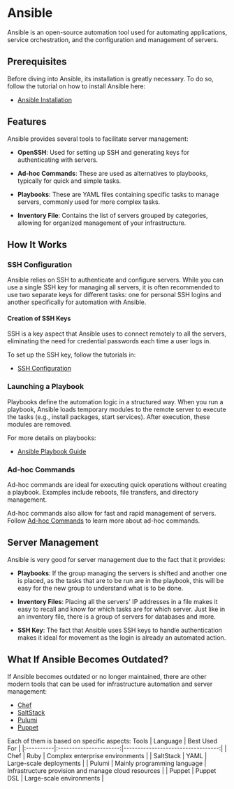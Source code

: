 # Ansible

Ansible is an open-source automation tool used for automating applications, service orchestration, and the configuration and management of servers.

## Prerequisites

Before diving into Ansible, its installation is greatly necessary. To do so, follow the tutorial on how to install Ansible here:

- [Ansible Installation](/docs/tutorials/ansible_tuto.md)

## Features

Ansible provides several tools to facilitate server management:

- **OpenSSH**: Used for setting up SSH and generating keys for authenticating with servers.

- **Ad-hoc Commands**: These are used as alternatives to playbooks, typically for quick and simple tasks.

- **Playbooks**: These are YAML files containing specific tasks to manage servers, commonly used for more complex tasks.

- **Inventory File**: Contains the list of servers grouped by categories, allowing for organized management of your infrastructure.

## How It Works

### SSH Configuration

Ansible relies on SSH to authenticate and configure servers. While you can use a single SSH key for managing all servers, it is often recommended to use two separate keys for different tasks: one for personal SSH logins and another specifically for automation with Ansible.

#### Creation of SSH Keys

SSH is a key aspect that Ansible uses to connect remotely to all the servers, eliminating the need for credential passwords each time a user logs in.

To set up the SSH key, follow the tutorials in:

- [SSH Configuration](/docs/tutorials/ansible_tuto.md)

### Launching a Playbook

Playbooks define the automation logic in a structured way. When you run a playbook, Ansible loads temporary modules to the remote server to execute the tasks (e.g., install packages, start services). After execution, these modules are removed.

For more details on playbooks:

- [Ansible Playbook Guide](/docs/tutorials/ansible_tuto.md)

### Ad-hoc Commands

Ad-hoc commands are ideal for executing quick operations without creating a playbook. Examples include reboots, file transfers, and directory management.

Ad-hoc commands also allow for fast and rapid management of servers. Follow [Ad-hoc Commands](/docs/tutorials/ansible_tuto.md) to learn more about ad-hoc commands.

## Server Management

Ansible is very good for server management due to the fact that it provides:

- **Playbooks**: If the group managing the servers is shifted and another one is placed, as the tasks that are to be run are in the playbook, this will be easy for the new group to understand what is to be done.

- **Inventory Files**: Placing all the servers' IP addresses in a file makes it easy to recall and know for which tasks are for which server. Just like in an inventory file, there is a group of servers for databases and more.

- **SSH Key**: The fact that Ansible uses SSH keys to handle authentication makes it ideal for movement as the login is already an automated action.

## What If Ansible Becomes Outdated?

If Ansible becomes outdated or no longer maintained, there are other modern tools that can be used for infrastructure automation and server management:

- [Chef](https://docs.chef.io/manage/)
- [SaltStack](https://github.com/saltstack/salt)
- [Pulumi](https://www.pulumi.com/)
- [Puppet](https://www.puppet.com/)

Each of them is based on specific aspects:
   Tools     | Language               | Best Used For                     |
 |:----------|:----------------------:|----------------------------------:|
 | Chef      | Ruby                   | Complex enterprise environments   |
 | SaltStack | YAML                   | Large-scale deployments           |
 | Pulumi    | Mainly programming language | Infrastructure provision and manage cloud resources |
 | Puppet    | Puppet DSL             | Large-scale environments          |